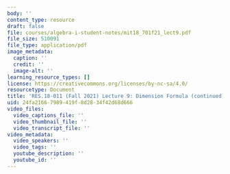 ```yaml
---
body: ''
content_type: resource
draft: false
file: courses/algebra-i-student-notes/mit18_701f21_lect9.pdf
file_size: 510091
file_type: application/pdf
image_metadata:
  caption: ''
  credit: ''
  image-alt: ''
learning_resource_types: []
license: https://creativecommons.org/licenses/by-nc-sa/4.0/
resourcetype: Document
title: 'RES.18-011 (Fall 2021) Lecture 9: Dimension Formula (continued) '
uid: 24fa2166-7989-419f-8d28-34f42d68d666
video_files:
  video_captions_file: ''
  video_thumbnail_file: ''
  video_transcript_file: ''
video_metadata:
  video_speakers: ''
  video_tags: ''
  youtube_description: ''
  youtube_id: ''
---
```

